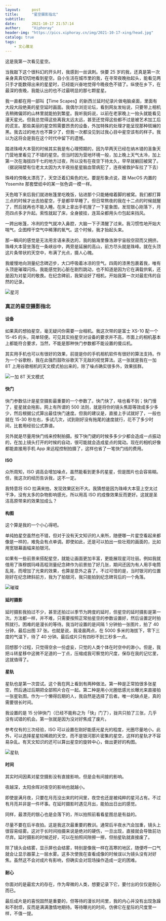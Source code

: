 ```yaml
---
layout:     post
title:      "星空摄影指北"
subtitle:   
date:       2021-10-17 21:57:14
author:     "Xiphoray"
header-img: "https://pics.xiphoray.cn/img/2021-10-17-xing/head.jpg"
catalog: true
tags:     
    - 文心雕龙
---
```




这是我第一次看见星空。

当我敲下这个很科幻的开头时，我感到一丝讽刺。快要 25 岁的我，还真是第一次亲身真真切切地看到星空。自小生活在城市里的我，在寻常夜晚抬起头，能看见两只手才能数得出来的星星时，已经能兴奋地觉得今晚夜色不错了。纵使在乡下，在最深的夜晚，我能认出的也不过最明显的那七颗星星。

我一直都在用一部叫【Time Scapes】的新西兰延时纪录片做电脑桌面，里面有大段大段绝美的星空延时画面。我偶尔浏览论坛，看到网友发帖说，只要带上相机去稍微偏郊的山林里就能拍到繁星。我听我妈说，以前在老家晚上一抬头就能看见漫天星光。但我总觉得这些离我太远太远，甚至还觉得这些都不过是被艺术加工后的谎言。那些美丽的星空照需要昂贵的设备，外加特殊的处理才能呈现那种斑斓的黑。我去过的地方也不算少了，但我一次都没见到过我心目中星空该有的样子。我以为这将会是我在这个时代中留下的遗憾。

踏进珠峰大本营的时候其实我是有心理预期的，因为早两天已经在纳木错的圣象天门营地里看见了不错的星空。但当时因为营地环境一般，加上晚上天气太冷，加上第一次在海拔四千七的地方过夜，所以没有在夜空下待太久，早早就躺回被窝了。（据说隔壁有位老太太因为大半夜拍星星脑血管病犯了，连夜被救护车拉了下去）

珠峰的傍晚太漂亮了，天空泛着幻紫色的光。要是形象点说，跟 MacOS 内置的 Yosemite 那套壁纸中的某一张色调一模一样。

天色暗下来后我们就进帐篷里吃晚饭，钻进那个只能蜷缩着脚的被窝。我们都打算三点的时候才出去拍星空，于是都早早睡了。但日常熬夜的我在十二点的时候就醒了，然后就再也不能入睡。在床上拿出手机搜了一下星象图，发现银心刚落下，月亮四点多才升起。索性就起了床，全身披挂，连耳朵都用头巾包起来挡风。

一跨出帐篷，冷冽的空气就冲入鼻腔，大脑一下子清醒了过来。我习惯性地开始大喘气，企图榨干空气中稀薄的氧气。这个时候，我才抬起头来。

那一瞬间的感觉是无法用言语来表达的，我的脑海里像浩渺宇宙般空寂而又拥挤。珠峰大本营坐落在一条峡谷中，两旁是延展的高山，前方尽头就是珠峰。就在头顶这片条带状的天空中，布满了光点，摄人心魄。

我缓慢地向测量纪念碑迈步，大口呼吸着冰凉的空气。四周的漆黑包裹着我，唯有头顶是璀璨闪烁。我能感觉到心脏在剧烈跳动，也不知道是因为它在满载供氧，还是因为对星河的敬畏。在纪念碑前，我架设好了相机，开始我第一次对最宏伟的自然的记录。

![星河](https://pics.xiphoray.cn/img/2021-10-17-xing/1.jpg "星河")

### 真正的星空摄影指北

#### 设备

如果真的想拍星空，毫无疑问你需要一台相机。我这次带的是富士 XS-10 配一个 15-45 的头，简单轻便。可见其实拍星空对设备的要求并不高，市面上的相机基本上都能符合要求，当然，不能是那种快门参数都不能设置的傻瓜机。

其实用手机也可以有很好的效果，前提是你的手机相机软件有很好的算法支持。作为一个谷歌粉，我在此强烈鼓吹谷歌天下无敌的视觉算法。这一张就是我在一加 8T 上用谷歌相机的天文模式拍出来的，除了噪点确实很多外，效果拔群。

![一加 8T 天文模式](https://pics.xiphoray.cn/img/2021-10-17-xing/4.jpg "一加 8T 天文模式")

#### 快门

快门参数估计是星空摄影最重要的一个参数了。快门快了，啥也看不到；快门慢了，星星就会拖影。网上有所谓的 500 法则，就是将你的镜头焦距等效成多少多少，然后根据公式算出最佳快门速度。但我的建议是，直接上手试就好了，一般也就在 15-30 秒左右，多试几次，试到刚好没有拖尾的速度就行，花不了多少时间，比套用经验公式靠谱。

另外就是尽量用快门线来控制拍摄。按下快门键的时候多多少少都会造成一点振动的，在加上镜头打开的时候的自动，很可能就会造成星点的晃动。现在的相机好像都能直接用手机 App 来远程控制拍摄了，这样也省了一笔快门线的费用。

#### ISO

众所周知，ISO 调高会增加噪点，虽然能看到更多的星星，但是图片也会容易糊。但，我这次的经历告诉我，这不一定。

我特意将 ISO 拉满来拍，发现效果区别不大。我猜想是因为珠峰大本营上空太过干净，没有太多的杂物影响感光，所以用高 ISO 的成像效果反而更好。这就是圣洁高原带来的效果加成么？

#### 构图

这个算是我的一个小心得吧。

单纯拍星空虽然也不错，但对于没有天文知识的人来所，随便哪一片星空看起来都像是一样的，难免会有点单调。即使如此，还是可以拍出一些壮观的画面的，比如用宽银幕画幅来拍银河。

如果有一些前景来搭配星空，就能让画面更加丰富，更能展现星河壮丽。例如我就借用了珠穆朗玛峰高程测量纪念碑作为前景拍了好几张，期间还因为有人用手电筒乱晃，而增加了光束的效果，也算是意外之喜了。不过可惜的是，当时银河的位置刚好在纪念碑斜前方，我为了拍银河，我只能拍到纪念碑背后的一个角落。

![璀璨](https://pics.xiphoray.cn/img/2021-10-17-xing/3.jpg "璀璨")

#### 延时摄影

延时摄影我拍过不少，甚至还拍过以季节为跨度的延时，但星空的延时摄影是第一次。方法都一样，并不难，只需要按照正常拍星空的参数设置好，然后设置定时拍照就行。困难的是漫长的等待。我当时设置的是间隔 1 分钟拍一张图片，拍了 40 分钟，最后出图 37 张。也就是说，我凌晨两点，在 5000 多米的海拔下，零下三度的气温下，待了 40 分钟。最后成片只有四秒不到三秒多一点。

回想那个过程，只觉得空余一份虚妄，只觉的人类个体在时空中的渺小。但是，我把斗转星移中这微不足道的一丁点，压缩成我可察觉的尺度，保存在我的记忆里，这就值得了。

#### 星轨

星轨也是第一次尝试。这个我在网上看到有两种做法。第一种是正常拍很多张星空，然后通过后期把全部照片合在一起。第二种是用小光圈低感光长曝光来直接拍一张星轨图。作为一个懒得后期的人，我自然是选择了后者。唯一的缺点是，真的需要很长时间。

我设置的是 15 分钟快门（已经不能称之为「快」门了），拢共只拍了三张，几乎没有试错的机会。第一张就是因为没对好焦成了废片。

参考仅有的三次经验，ISO 可以设置在刚好能感光星光的程度，光圈尽量地小。此外，可以选择星星较稀疏的天空，而不是银河那片密集的星空，这样的星轨才不容易杂乱。有天文知识的还可以算出星空的旋转中心，做出更好的构图。

![星轨](https://pics.xiphoray.cn/img/2021-10-17-xing/2.jpg "星轨")

#### 时间

其实时间因素对星空摄影没有直接影响，但是会有间接的影响。

夜越深，太阳余晖对夜空的影响也就越小。

即使是满月夜，只要在月亮没出来的时间里，夜空也还是被纯粹的星河占有。不过有月亮并非是一件坏事。在延时摄影时遇见月出，能拍出日出的感觉。

同样，最漂亮的银心也是会落下的，所以拍照前看看星图总是有益的。

尽量不要在后半夜拍。这是我这次最重要的教训。通常后半夜水汽会加重，镜头上很容易结雾。这对于长时间拍摄来说是绝对的硬伤，一旦出现，直接就会导致前功尽弃。延时摄影的时候还好，可以在拍照间隙擦一擦，但拍星轨就直接废了。

除了镜头会结雾，显示屏也会结雾，特别是像我一样在高寒的地区，随便呼一口气就会让显示器蒙上一层水雾。这多次使我在查看成像的时候误以为镜头没有对好焦。虽然这不会对成片有影响，但确实会对现场操作造成一定的困难。

#### 耐心

你面对的是最宏大的存在，作为卑微的人类，想要记录下它，要付出的仅仅是耐心而已。

最后成片是的喜悦固然是重要的，但等待的漫长时间里，我的内心并没有出现急躁和不耐烦，反而是满满激情地期待。等待曝光的时间，仿佛它在星际的尺度里一样，不值一提。

